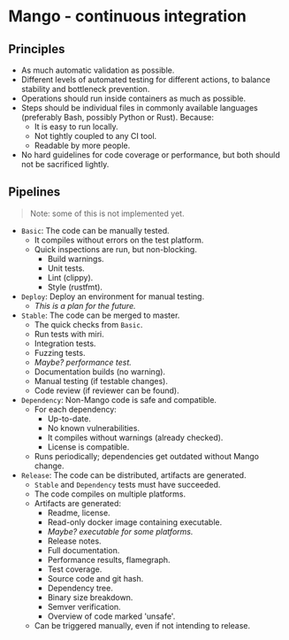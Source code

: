 
# Mango - continuous integration

## Principles

* As much automatic validation as possible.
* Different levels of automated testing for different actions, to balance stability and bottleneck prevention.
* Operations should run inside containers as much as possible.
* Steps should be individual files in commonly available languages (preferably Bash, possibly Python or Rust). Because:
    * It is easy to run locally.
    * Not tightly coupled to any CI tool.
    * Readable by more people.
* No hard guidelines for code coverage or performance, but both should not be sacrificed lightly.

## Pipelines

> Note: some of this is not implemented yet.

* `Basic`: The code can be manually tested.
    * It compiles without errors on the test platform.
    * Quick inspections are run, but non-blocking.
        * Build warnings.
        * Unit tests.
        * Lint (clippy).
        * Style (rustfmt).
* `Deploy`: Deploy an environment for manual testing.
    * _This is a plan for the future._
* `Stable`: The code can be merged to master.
    * The quick checks from `Basic`.
    * Run tests with miri.
    * Integration tests.
    * Fuzzing tests.
    * _Maybe? performance test._
    * Documentation builds (no warning).
    * Manual testing (if testable changes).
    * Code review (if reviewer can be found).
* `Dependency`: Non-Mango code is safe and compatible.
    * For each dependency:
        * Up-to-date.
        * No known vulnerabilities.
        * It compiles without warnings (already checked).
        * License is compatible.
    * Runs periodically; dependencies get outdated without Mango change.
* `Release`: The code can be distributed, artifacts are generated.
    * `Stable` and `Dependency` tests must have succeeded.
    * The code compiles on multiple platforms.
    * Artifacts are generated:
        * Readme, license.
        * Read-only docker image containing executable.
        * _Maybe? executable for some platforms._
        * Release notes.
        * Full documentation.
        * Performance results, flamegraph.
        * Test coverage.
        * Source code and git hash.
        * Dependency tree.
        * Binary size breakdown.
        * Semver verification.
        * Overview of code marked 'unsafe'.
    * Can be triggered manually, even if not intending to release.

